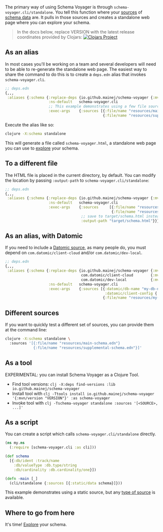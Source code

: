 The primary way of using Schema Voyager is through `schema-voyager.cli/standalone`.
You tell this function where your [sources](/doc/sources.md) of [schema data](/doc/annotation.md) are.
It pulls in those sources and creates a standalone web page where you can explore your schema.

> In the docs below, replace VERSION with the latest release coordinates provided by Clojars: [![Clojars Project](https://img.shields.io/clojars/v/com.github.mainej/schema-voyager.svg)](https://clojars.org/com.github.mainej/schema-voyager)

## As an alias

In most cases you'll be working on a team and several developers will need to be able to re-generate the standalone web page.
The easiest way to share the command to do this is to create a `deps.edn` alias that invokes `schema-voyager.cli`.

```clojure
;; deps.edn
{,,,
 :aliases {:schema {:replace-deps {io.github.mainej/schema-voyager {:mvn/version "VERSION"}}
                    :ns-default   schema-voyager.cli
                    ;; This example demonstrates using a few file sources, but any type of source is available.
                    :exec-args    {:sources [{:file/name "resources/main-schema.edn"}
                                             {:file/name "resources/supplemental-schema.edn"}]}}}}
```

Execute the alias like so:

```sh
clojure -X:schema standalone
```

This will generate a file called `schema-voyager.html`, a standalone web page you can use to [explore](/doc/exploring-and-sharing.md) your schema.

## To a different file

The HTML file is placed in the current directory, by default.
You can modify the location by passing `:output-path` to `schema-voyager.cli/standalone`:

```clojure
;; deps.edn
{,,,
 :aliases {:schema {:replace-deps {io.github.mainej/schema-voyager {:mvn/version "VERSION"}}
                    :ns-default   schema-voyager.cli
                    :exec-args    {:sources     [{:file/name "resources/main-schema.edn"}
                                                 {:file/name "resources/supplemental-schema.edn"}]
                                   ;; save to target/schema.html instead
                                   :output-path "target/schema.html"}}}}
```

## As an alias, with Datomic

If you need to include a [Datomic source](/doc/sources.md#Datomic-source), as many people do, you must depend on `com.datomic/client-cloud` and/or `com.datomic/dev-local`.

```clojure
;; deps.edn
{,,,
 :aliases {:schema {:replace-deps {io.github.mainej/schema-voyager {:mvn/version "VERSION"}
                                   com.datomic/client-cloud        {:mvn/version "0.8.113"}
                                   com.datomic/dev-local           {:mvn/version "0.9.235"}}
                    :ns-default   schema-voyager.cli
                    :exec-args    {:sources [{:datomic/db-name "my-db-name",
                                              :datomic/client-config {:server-type :dev-local, :system "my-system"}}
                                             {:file/name "resources/my-supplemental-schema.edn"}]}}}}
```

## Different sources

If you want to quickly test a different set of sources, you can provide them at the command line:

```sh
clojure -X:schema standalone \
  :sources '[{:file/name "resources/main-schema.edn"}
             {:file/name "resources/supplemental-schema.edn"}]'
```

## As a tool

EXPERIMENTAL: you can install Schema Voyager as a Clojure Tool.

* Find tool versions: `clj -X:deps find-versions :lib io.github.mainej/schema-voyager`
* Install tool with `clj -Ttools install io.github.mainej/schema-voyager '{:mvn/version "VERSION"}' :as schema-voyager`
* Invoke tool with `clj -Tschema-voyager standalone :sources '[<SOURCE>, ...]'`

## As a script

You can create a script which calls `schema-voyager.cli/standalone` directly.

```clojure
(ns my.ns
  (:require [schema-voyager.cli :as cli]))

(def schema
  [{:db/ident :track/name
    :db/valueType :db.type/string
    :db/cardinality :db.cardinality/one}])

(defn -main [_]
  (cli/standalone {:sources [{:static/data schema}]}))
```

This example demonstrates using a static source, but any [type of source](/doc/sources.md) is available.

## Where to go from here

It's time! [Explore](/doc/exploring-and-sharing.md) your schema.
